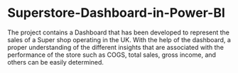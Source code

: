 # Superstore-Dashboard-in-Power-BI
The project contains a Dashboard that has been developed to represent the sales of a Super shop operating in the UK. With the help of the dashboard, a proper understanding of the different insights that are associated with the performance of the store such as COGS, total sales, gross income, and others can be easily determined.
